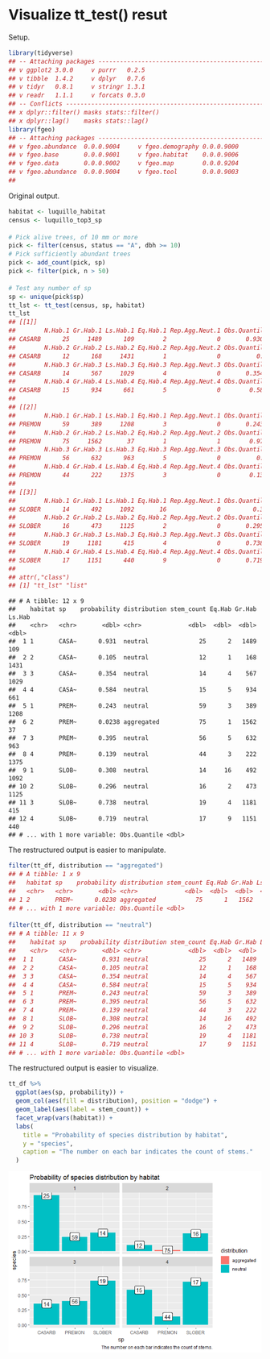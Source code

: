 Visualize tt\_test() resut
================

Setup.

``` r
library(tidyverse)
## -- Attaching packages ---------------------------------------------------------- tidyverse 1.2.1 --
## v ggplot2 3.0.0     v purrr   0.2.5
## v tibble  1.4.2     v dplyr   0.7.6
## v tidyr   0.8.1     v stringr 1.3.1
## v readr   1.1.1     v forcats 0.3.0
## -- Conflicts ------------------------------------------------------------- tidyverse_conflicts() --
## x dplyr::filter() masks stats::filter()
## x dplyr::lag()    masks stats::lag()
library(fgeo)
## -- Attaching packages ---------------------------------------------------------- fgeo 0.0.0.9000 --
## v fgeo.abundance  0.0.0.9004     v fgeo.demography 0.0.0.9000
## v fgeo.base       0.0.0.9001     v fgeo.habitat    0.0.0.9006
## v fgeo.data       0.0.0.9002     v fgeo.map        0.0.0.9204
## v fgeo.abundance  0.0.0.9004     v fgeo.tool       0.0.0.9003
## 
```

Original output.

``` r
habitat <- luquillo_habitat
census <- luquillo_top3_sp

# Pick alive trees, of 10 mm or more
pick <- filter(census, status == "A", dbh >= 10)
# Pick sufficiently abundant trees
pick <- add_count(pick, sp)
pick <- filter(pick, n > 50)

# Test any number of sp
sp <- unique(pick$sp)
tt_lst <- tt_test(census, sp, habitat)
tt_lst
## [[1]]
##        N.Hab.1 Gr.Hab.1 Ls.Hab.1 Eq.Hab.1 Rep.Agg.Neut.1 Obs.Quantile.1
## CASARB      25     1489      109        2              0       0.930625
##        N.Hab.2 Gr.Hab.2 Ls.Hab.2 Eq.Hab.2 Rep.Agg.Neut.2 Obs.Quantile.2
## CASARB      12      168     1431        1              0          0.105
##        N.Hab.3 Gr.Hab.3 Ls.Hab.3 Eq.Hab.3 Rep.Agg.Neut.3 Obs.Quantile.3
## CASARB      14      567     1029        4              0       0.354375
##        N.Hab.4 Gr.Hab.4 Ls.Hab.4 Eq.Hab.4 Rep.Agg.Neut.4 Obs.Quantile.4
## CASARB      15      934      661        5              0        0.58375
## 
## [[2]]
##        N.Hab.1 Gr.Hab.1 Ls.Hab.1 Eq.Hab.1 Rep.Agg.Neut.1 Obs.Quantile.1
## PREMON      59      389     1208        3              0       0.243125
##        N.Hab.2 Gr.Hab.2 Ls.Hab.2 Eq.Hab.2 Rep.Agg.Neut.2 Obs.Quantile.2
## PREMON      75     1562       37        1              1        0.97625
##        N.Hab.3 Gr.Hab.3 Ls.Hab.3 Eq.Hab.3 Rep.Agg.Neut.3 Obs.Quantile.3
## PREMON      56      632      963        5              0          0.395
##        N.Hab.4 Gr.Hab.4 Ls.Hab.4 Eq.Hab.4 Rep.Agg.Neut.4 Obs.Quantile.4
## PREMON      44      222     1375        3              0        0.13875
## 
## [[3]]
##        N.Hab.1 Gr.Hab.1 Ls.Hab.1 Eq.Hab.1 Rep.Agg.Neut.1 Obs.Quantile.1
## SLOBER      14      492     1092       16              0         0.3075
##        N.Hab.2 Gr.Hab.2 Ls.Hab.2 Eq.Hab.2 Rep.Agg.Neut.2 Obs.Quantile.2
## SLOBER      16      473     1125        2              0       0.295625
##        N.Hab.3 Gr.Hab.3 Ls.Hab.3 Eq.Hab.3 Rep.Agg.Neut.3 Obs.Quantile.3
## SLOBER      19     1181      415        4              0       0.738125
##        N.Hab.4 Gr.Hab.4 Ls.Hab.4 Eq.Hab.4 Rep.Agg.Neut.4 Obs.Quantile.4
## SLOBER      17     1151      440        9              0       0.719375
## 
## attr(,"class")
## [1] "tt_lst" "list"
```

    ## # A tibble: 12 x 9
    ##    habitat sp    probability distribution stem_count Eq.Hab Gr.Hab Ls.Hab
    ##    <chr>   <chr>       <dbl> <chr>             <dbl>  <dbl>  <dbl>  <dbl>
    ##  1 1       CASA~      0.931  neutral              25      2   1489    109
    ##  2 2       CASA~      0.105  neutral              12      1    168   1431
    ##  3 3       CASA~      0.354  neutral              14      4    567   1029
    ##  4 4       CASA~      0.584  neutral              15      5    934    661
    ##  5 1       PREM~      0.243  neutral              59      3    389   1208
    ##  6 2       PREM~      0.0238 aggregated           75      1   1562     37
    ##  7 3       PREM~      0.395  neutral              56      5    632    963
    ##  8 4       PREM~      0.139  neutral              44      3    222   1375
    ##  9 1       SLOB~      0.308  neutral              14     16    492   1092
    ## 10 2       SLOB~      0.296  neutral              16      2    473   1125
    ## 11 3       SLOB~      0.738  neutral              19      4   1181    415
    ## 12 4       SLOB~      0.719  neutral              17      9   1151    440
    ## # ... with 1 more variable: Obs.Quantile <dbl>

The restructured output is easier to manipulate.

``` r
filter(tt_df, distribution == "aggregated")
## # A tibble: 1 x 9
##   habitat sp    probability distribution stem_count Eq.Hab Gr.Hab Ls.Hab
##   <chr>   <chr>       <dbl> <chr>             <dbl>  <dbl>  <dbl>  <dbl>
## 1 2       PREM~      0.0238 aggregated           75      1   1562     37
## # ... with 1 more variable: Obs.Quantile <dbl>

filter(tt_df, distribution == "neutral")
## # A tibble: 11 x 9
##    habitat sp    probability distribution stem_count Eq.Hab Gr.Hab Ls.Hab
##    <chr>   <chr>       <dbl> <chr>             <dbl>  <dbl>  <dbl>  <dbl>
##  1 1       CASA~       0.931 neutral              25      2   1489    109
##  2 2       CASA~       0.105 neutral              12      1    168   1431
##  3 3       CASA~       0.354 neutral              14      4    567   1029
##  4 4       CASA~       0.584 neutral              15      5    934    661
##  5 1       PREM~       0.243 neutral              59      3    389   1208
##  6 3       PREM~       0.395 neutral              56      5    632    963
##  7 4       PREM~       0.139 neutral              44      3    222   1375
##  8 1       SLOB~       0.308 neutral              14     16    492   1092
##  9 2       SLOB~       0.296 neutral              16      2    473   1125
## 10 3       SLOB~       0.738 neutral              19      4   1181    415
## 11 4       SLOB~       0.719 neutral              17      9   1151    440
## # ... with 1 more variable: Obs.Quantile <dbl>
```

The restructured output is easier to visualize.

``` r
tt_df %>% 
  ggplot(aes(sp, probability)) + 
  geom_col(aes(fill = distribution), position = "dodge") +
  geom_label(aes(label = stem_count)) +
  facet_wrap(vars(habitat)) +
  labs(
    title = "Probability of species distribution by habitat",
    y = "species", 
    caption = "The number on each bar indicates the count of stems."
  )
```

![](restructure_tt_out_files/figure-gfm/unnamed-chunk-5-1.png)<!-- -->
